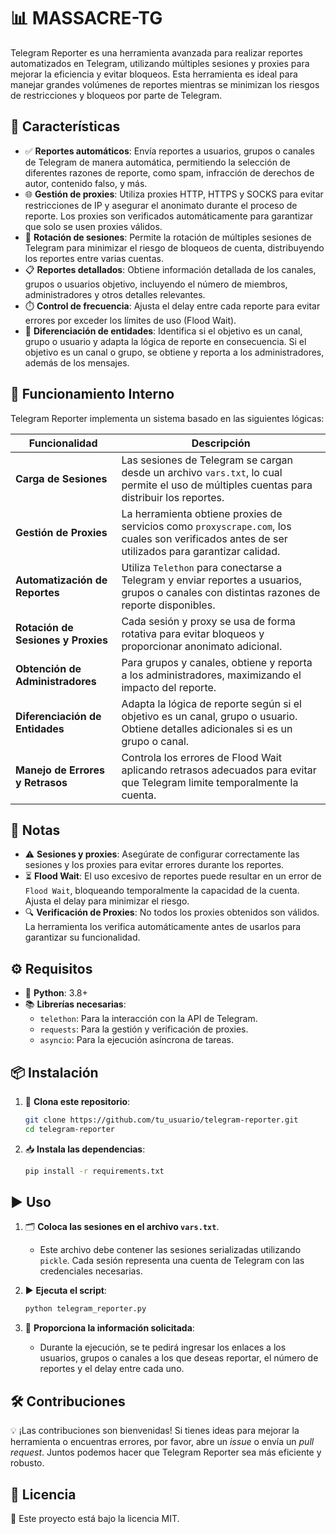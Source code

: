 # 📊 MASSACRE-TG


Telegram Reporter es una herramienta avanzada para realizar reportes automatizados en Telegram, utilizando múltiples sesiones y proxies para mejorar la eficiencia y evitar bloqueos. Esta herramienta es ideal para manejar grandes volúmenes de reportes mientras se minimizan los riesgos de restricciones y bloqueos por parte de Telegram.

## 🚀 Características

- ✅ **Reportes automáticos**: Envía reportes a usuarios, grupos o canales de Telegram de manera automática, permitiendo la selección de diferentes razones de reporte, como spam, infracción de derechos de autor, contenido falso, y más.
- 🌐 **Gestión de proxies**: Utiliza proxies HTTP, HTTPS y SOCKS para evitar restricciones de IP y asegurar el anonimato durante el proceso de reporte. Los proxies son verificados automáticamente para garantizar que solo se usen proxies válidos.
- 🔄 **Rotación de sesiones**: Permite la rotación de múltiples sesiones de Telegram para minimizar el riesgo de bloqueos de cuenta, distribuyendo los reportes entre varias cuentas.
- 📋 **Reportes detallados**: Obtiene información detallada de los canales, grupos o usuarios objetivo, incluyendo el número de miembros, administradores y otros detalles relevantes.
- ⏱️ **Control de frecuencia**: Ajusta el delay entre cada reporte para evitar errores por exceder los límites de uso (Flood Wait).
- 👥 **Diferenciación de entidades**: Identifica si el objetivo es un canal, grupo o usuario y adapta la lógica de reporte en consecuencia. Si el objetivo es un canal o grupo, se obtiene y reporta a los administradores, además de los mensajes.

## 🔧 Funcionamiento Interno

Telegram Reporter implementa un sistema basado en las siguientes lógicas:

| Funcionalidad               | Descripción                                                                                                                                       |
|-----------------------------|---------------------------------------------------------------------------------------------------------------------------------------------------|
| **Carga de Sesiones**       | Las sesiones de Telegram se cargan desde un archivo `vars.txt`, lo cual permite el uso de múltiples cuentas para distribuir los reportes.         |
| **Gestión de Proxies**      | La herramienta obtiene proxies de servicios como `proxyscrape.com`, los cuales son verificados antes de ser utilizados para garantizar calidad.   |
| **Automatización de Reportes** | Utiliza `Telethon` para conectarse a Telegram y enviar reportes a usuarios, grupos o canales con distintas razones de reporte disponibles.       |
| **Rotación de Sesiones y Proxies** | Cada sesión y proxy se usa de forma rotativa para evitar bloqueos y proporcionar anonimato adicional.                                      |
| **Obtención de Administradores**  | Para grupos y canales, obtiene y reporta a los administradores, maximizando el impacto del reporte.                                            |
| **Diferenciación de Entidades**   | Adapta la lógica de reporte según si el objetivo es un canal, grupo o usuario. Obtiene detalles adicionales si es un grupo o canal.          |
| **Manejo de Errores y Retrasos**  | Controla los errores de Flood Wait aplicando retrasos adecuados para evitar que Telegram limite temporalmente la cuenta.                     |

## 📝 Notas

- ⚠️ **Sesiones y proxies**: Asegúrate de configurar correctamente las sesiones y los proxies para evitar errores durante los reportes.
- ⏳ **Flood Wait**: El uso excesivo de reportes puede resultar en un error de `Flood Wait`, bloqueando temporalmente la capacidad de la cuenta. Ajusta el delay para minimizar el riesgo.
- 🔍 **Verificación de Proxies**: No todos los proxies obtenidos son válidos. La herramienta los verifica automáticamente antes de usarlos para garantizar su funcionalidad.



## ⚙️ Requisitos

- 🐍 **Python**: 3.8+
- 📚 **Librerías necesarias**: 
  - `telethon`: Para la interacción con la API de Telegram.
  - `requests`: Para la gestión y verificación de proxies.
  - `asyncio`: Para la ejecución asíncrona de tareas.

## 📦 Instalación

1. 🔧 **Clona este repositorio**:

   ```sh
   git clone https://github.com/tu_usuario/telegram-reporter.git
   cd telegram-reporter
   ```

2. 📥 **Instala las dependencias**:

   ```sh
   pip install -r requirements.txt
   ```

## ▶️ Uso

1. 🗂️ **Coloca las sesiones en el archivo `vars.txt`**.
   - Este archivo debe contener las sesiones serializadas utilizando `pickle`. Cada sesión representa una cuenta de Telegram con las credenciales necesarias.

2. ▶️ **Ejecuta el script**:

   ```sh
   python telegram_reporter.py
   ```

3. 📝 **Proporciona la información solicitada**:
   - Durante la ejecución, se te pedirá ingresar los enlaces a los usuarios, grupos o canales a los que deseas reportar, el número de reportes y el delay entre cada uno.


## 🛠️ Contribuciones

💡 ¡Las contribuciones son bienvenidas! Si tienes ideas para mejorar la herramienta o encuentras errores, por favor, abre un *issue* o envía un *pull request*. Juntos podemos hacer que Telegram Reporter sea más eficiente y robusto.

## 📄 Licencia

📝 Este proyecto está bajo la licencia MIT.

